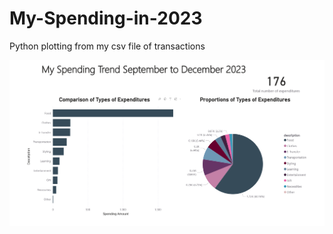 # My-Spending-in-2023
Python plotting from my csv file of transactions


![Alt_text](KakaoTalk_20250901_152917949.png)
